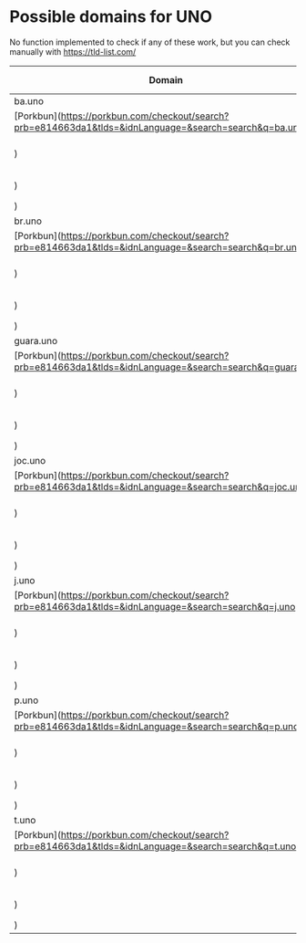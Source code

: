 # Possible domains for UNO

No function implemented to check if any of these work, but you can check manually with https://tld-list.com/

| Domain | Porkbun | NameCheap | Google Domains |
|---|---|---|---|
| ba.uno | [Porkbun](https://porkbun.com/checkout/search?prb=e814663da1&tlds=&idnLanguage=&search=search&q=ba.uno) | [Namecheap](https://www.namecheap.com/domains/registration/results/?domain=ba.uno) | [Google](https://domains.google.com/registrar/search?searchTerm=ba.uno) |
| br.uno | [Porkbun](https://porkbun.com/checkout/search?prb=e814663da1&tlds=&idnLanguage=&search=search&q=br.uno) | [Namecheap](https://www.namecheap.com/domains/registration/results/?domain=br.uno) | [Google](https://domains.google.com/registrar/search?searchTerm=br.uno) |
| guara.uno | [Porkbun](https://porkbun.com/checkout/search?prb=e814663da1&tlds=&idnLanguage=&search=search&q=guara.uno) | [Namecheap](https://www.namecheap.com/domains/registration/results/?domain=guara.uno) | [Google](https://domains.google.com/registrar/search?searchTerm=guara.uno) |
| joc.uno | [Porkbun](https://porkbun.com/checkout/search?prb=e814663da1&tlds=&idnLanguage=&search=search&q=joc.uno) | [Namecheap](https://www.namecheap.com/domains/registration/results/?domain=joc.uno) | [Google](https://domains.google.com/registrar/search?searchTerm=joc.uno) |
| j.uno | [Porkbun](https://porkbun.com/checkout/search?prb=e814663da1&tlds=&idnLanguage=&search=search&q=j.uno) | [Namecheap](https://www.namecheap.com/domains/registration/results/?domain=j.uno) | [Google](https://domains.google.com/registrar/search?searchTerm=j.uno) |
| p.uno | [Porkbun](https://porkbun.com/checkout/search?prb=e814663da1&tlds=&idnLanguage=&search=search&q=p.uno) | [Namecheap](https://www.namecheap.com/domains/registration/results/?domain=p.uno) | [Google](https://domains.google.com/registrar/search?searchTerm=p.uno) |
| t.uno | [Porkbun](https://porkbun.com/checkout/search?prb=e814663da1&tlds=&idnLanguage=&search=search&q=t.uno) | [Namecheap](https://www.namecheap.com/domains/registration/results/?domain=t.uno) | [Google](https://domains.google.com/registrar/search?searchTerm=t.uno) |
